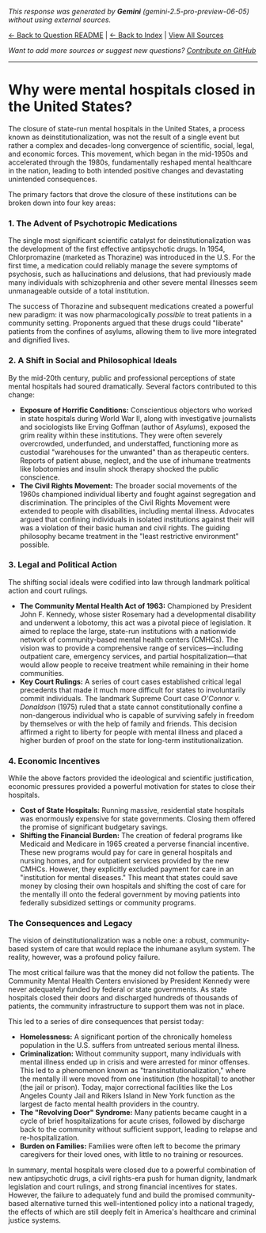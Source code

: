 <!-- 
Generated by: gemini
Model: gemini-2.5-pro-preview-06-05
Prompt type: default
Generated at: 2025-06-13T11:16:15.209499
-->

*This response was generated by **Gemini** (gemini-2.5-pro-preview-06-05) without using external sources.*

[← Back to Question README](README.md) | [← Back to Index](../README.md) | [View All Sources](../allsources.md)

*Want to add more sources or suggest new questions? [Contribute on GitHub](https://github.com/justinwest/SuggestedSources)*

---

# Why were mental hospitals closed in the United States?

The closure of state-run mental hospitals in the United States, a process known as deinstitutionalization, was not the result of a single event but rather a complex and decades-long convergence of scientific, social, legal, and economic forces. This movement, which began in the mid-1950s and accelerated through the 1980s, fundamentally reshaped mental healthcare in the nation, leading to both intended positive changes and devastating unintended consequences.

The primary factors that drove the closure of these institutions can be broken down into four key areas:

### 1. The Advent of Psychotropic Medications
The single most significant scientific catalyst for deinstitutionalization was the development of the first effective antipsychotic drugs. In 1954, Chlorpromazine (marketed as Thorazine) was introduced in the U.S. For the first time, a medication could reliably manage the severe symptoms of psychosis, such as hallucinations and delusions, that had previously made many individuals with schizophrenia and other severe mental illnesses seem unmanageable outside of a total institution.

The success of Thorazine and subsequent medications created a powerful new paradigm: it was now pharmacologically *possible* to treat patients in a community setting. Proponents argued that these drugs could "liberate" patients from the confines of asylums, allowing them to live more integrated and dignified lives.

### 2. A Shift in Social and Philosophical Ideals
By the mid-20th century, public and professional perceptions of state mental hospitals had soured dramatically. Several factors contributed to this change:

*   **Exposure of Horrific Conditions:** Conscientious objectors who worked in state hospitals during World War II, along with investigative journalists and sociologists like Erving Goffman (author of *Asylums*), exposed the grim reality within these institutions. They were often severely overcrowded, underfunded, and understaffed, functioning more as custodial "warehouses for the unwanted" than as therapeutic centers. Reports of patient abuse, neglect, and the use of inhumane treatments like lobotomies and insulin shock therapy shocked the public conscience.
*   **The Civil Rights Movement:** The broader social movements of the 1960s championed individual liberty and fought against segregation and discrimination. The principles of the Civil Rights Movement were extended to people with disabilities, including mental illness. Advocates argued that confining individuals in isolated institutions against their will was a violation of their basic human and civil rights. The guiding philosophy became treatment in the "least restrictive environment" possible.

### 3. Legal and Political Action
The shifting social ideals were codified into law through landmark political action and court rulings.

*   **The Community Mental Health Act of 1963:** Championed by President John F. Kennedy, whose sister Rosemary had a developmental disability and underwent a lobotomy, this act was a pivotal piece of legislation. It aimed to replace the large, state-run institutions with a nationwide network of community-based mental health centers (CMHCs). The vision was to provide a comprehensive range of services—including outpatient care, emergency services, and partial hospitalization—that would allow people to receive treatment while remaining in their home communities.
*   **Key Court Rulings:** A series of court cases established critical legal precedents that made it much more difficult for states to involuntarily commit individuals. The landmark Supreme Court case *O'Connor v. Donaldson* (1975) ruled that a state cannot constitutionally confine a non-dangerous individual who is capable of surviving safely in freedom by themselves or with the help of family and friends. This decision affirmed a right to liberty for people with mental illness and placed a higher burden of proof on the state for long-term institutionalization.

### 4. Economic Incentives
While the above factors provided the ideological and scientific justification, economic pressures provided a powerful motivation for states to close their hospitals.

*   **Cost of State Hospitals:** Running massive, residential state hospitals was enormously expensive for state governments. Closing them offered the promise of significant budgetary savings.
*   **Shifting the Financial Burden:** The creation of federal programs like Medicaid and Medicare in 1965 created a perverse financial incentive. These new programs would pay for care in general hospitals and nursing homes, and for outpatient services provided by the new CMHCs. However, they explicitly excluded payment for care in an "institution for mental diseases." This meant that states could save money by closing their own hospitals and shifting the cost of care for the mentally ill onto the federal government by moving patients into federally subsidized settings or community programs.

### The Consequences and Legacy

The vision of deinstitutionalization was a noble one: a robust, community-based system of care that would replace the inhumane asylum system. The reality, however, was a profound policy failure.

The most critical failure was that the money did not follow the patients. The Community Mental Health Centers envisioned by President Kennedy were never adequately funded by federal or state governments. As state hospitals closed their doors and discharged hundreds of thousands of patients, the community infrastructure to support them was not in place.

This led to a series of dire consequences that persist today:
*   **Homelessness:** A significant portion of the chronically homeless population in the U.S. suffers from untreated serious mental illness.
*   **Criminalization:** Without community support, many individuals with mental illness ended up in crisis and were arrested for minor offenses. This led to a phenomenon known as "transinstitutionalization," where the mentally ill were moved from one institution (the hospital) to another (the jail or prison). Today, major correctional facilities like the Los Angeles County Jail and Rikers Island in New York function as the largest de facto mental health providers in the country.
*   **The "Revolving Door" Syndrome:** Many patients became caught in a cycle of brief hospitalizations for acute crises, followed by discharge back to the community without sufficient support, leading to relapse and re-hospitalization.
*   **Burden on Families:** Families were often left to become the primary caregivers for their loved ones, with little to no training or resources.

In summary, mental hospitals were closed due to a powerful combination of new antipsychotic drugs, a civil rights-era push for human dignity, landmark legislation and court rulings, and strong financial incentives for states. However, the failure to adequately fund and build the promised community-based alternative turned this well-intentioned policy into a national tragedy, the effects of which are still deeply felt in America's healthcare and criminal justice systems.